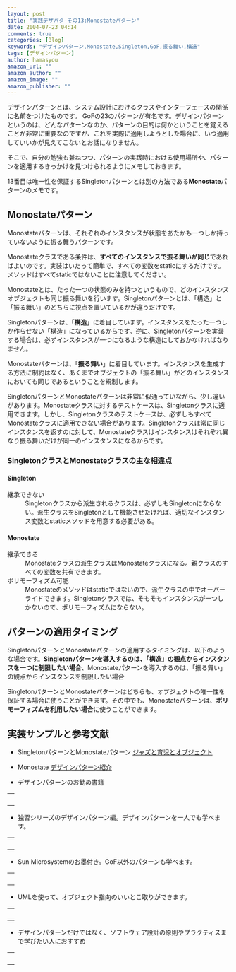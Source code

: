 ```yaml
---
layout: post
title: "実践デザパタ-その13:Monostateパターン"
date: 2004-07-23 04:14
comments: true
categories: [Blog]
keywords: "デザインパターン,Monostate,Singleton,GoF,振る舞い,構造"
tags: [デザインパターン]
author: hamasyou
amazon_url: ""
amazon_author: ""
amazon_image: ""
amazon_publisher: ""
---
```


デザインパターンとは、システム設計におけるクラスやインターフェースの関係に名前をつけたものです。
GoFの23のパターンが有名です。デザインパターンというのは、どんなパターンなのか、パターンの目的は何かということを覚えることが非常に重要なのですが、これを実際に適用しようとした場合に、いつ適用していいかが見えてこないとお話になりません。

そこで、自分の勉強も兼ねつつ、パターンの実践時における使用場所や、パターンを適用するきっかけを見つけられるようにメモしておきます。

13番目は唯一性を保証するSingletonパターンとは別の方法である<b>Monostate</b>パターンのメモです。


<!-- more -->

<h2>Monostateパターン</h2>

<p class="option">Monostateパターンは、それぞれのインスタンスが状態をあたかも一つしか持っていないように振る舞うパターンです。</p>

Monostateクラスである条件は、<b>すべてのインスタンスで振る舞いが同じ</b>であればよいのです。実装はいたって簡単で、すべての変数をstaticにするだけです。メソッドはすべてstaticではないことに注意してください。

Monostateとは、たった一つの状態のみを持つというもので、どのインスタンスオブジェクトも同じ振る舞いを行います。Singletonパターンとは、「構造」と「振る舞い」のどちらに視点を置いているかが違うだけです。

Singletonパターンは、「<b>構造</b>」に着目しています。インスタンスをたった一つしか作らせない「構造」になっているからです。逆に、Singletonパターンを実装する場合は、必ずインスタンスが一つになるような構造にしておかなければなりません。

Monostateパターンは、「<b>振る舞い</b>」に着目しています。インスタンスを生成する方法に制約はなく、あくまでオブジェクトの「振る舞い」がどのインスタンスにおいても同じであるということを規制します。

SingletonパターンとMonostateパターンは非常に似通っていながら、少し違いがあります。Monostateクラスに対するテストケースは、Singletonクラスに適用できます。しかし、Singletonクラスのテストケースは、必ずしもすべてMonostateクラスに適用できない場合があります。Singletonクラスは常に同じインスタンスを返すのに対して、Monostateクラスはインスタンスはそれぞれ異なり振る舞いだけが同一のインスタンスになるからです。

<h3>SingletonクラスとMonostateクラスの主な相違点</h3>

<h4>Singleton</h4>

<dl>
<dt>継承できない</dt>
<dd>Singletonクラスから派生されるクラスは、必ずしもSingletonにならない。派生クラスをSingletonとして機能させたければ、適切なインスタンス変数とstaticメソッドを用意する必要がある。</dd>
</dl>

<h4>Monostate</h4>

<dl><dt>継承できる</dt>
<dd>Monostateクラスの派生クラスはMonostateクラスになる。親クラスのすべての変数を共有できます。</dd>
<dt>ポリモーフィズム可能</dt>
<dd>Monostateのメソッドはstaticではないので、派生クラスの中でオーバーライドできます。Singletonクラスでは、そもそもインスタンスが一つしかないので、ポリモーフィズムにならない。</dd>
</dl>

<h2>パターンの適用タイミング</h2>

SingletonパターンとMonostateパターンの適用するタイミングは、以下のような場合です。<strong>Singletonパターンを導入するのは、「構造」の観点からインスタンスを一つに制限したい場合</strong>、</strong>Monostateパターンを導入するのは、「振る舞い」の観点からインスタンスを制限したい場合</strong>

SingletonパターンとMonostateパターンはどちらも、オブジェクトの唯一性を保証する場合に使うことができます。その中でも、Monostateパターンは、<b>ポリモーフィズムを利用したい場合</b>に使うことができます。

<h2>実装サンプルと参考文献</h2>

+ SingletonパターンとMonostateパターン
<a href="http://blog.goo.ne.jp/meiamipapa/e/ae13a17af6305d5b6bb4208d402ccaa3" rel="external nofollow">ジャズと育児とオブジェクト</a>

+ Monostate
<a href="http://www.hyuki.com/dp/dpinfo.html#Monostate" rel="external nofollow">デザインパターン紹介</a>

+ デザインパターンのお勧め書籍
<div class="rakuten"><table border="0" cellpadding="5" width="400"><tr><td valign="top"><a href="http://www.amazon.co.jp/exec/obidos/ASIN/4797327030/sorehabooks-22/" rel="external nofollow"></a><br /></td></tr></table>
</div>

+ 独習シリーズのデザインパターン編。デザインパターンを一人でも学べます。
<div class="rakuten"><table border="0" cellpadding="5" width="400"><tr><td valign="top"><a href="http://www.amazon.co.jp/exec/obidos/ASIN/4798104450/sorehabooks-22/" rel="external nofollow"></a><br /></td></tr></table>
</div>

+ Sun Microsystemのお墨付き。GoF以外のパターンも学べます。
<div class="rakuten"><table border="0" cellpadding="5" width="400"><tr><td valign="top"><a href="http://www.amazon.co.jp/exec/obidos/ASIN/4756141552/sorehabooks-22/" rel="external nofollow"></a><br /></td></tr></table>
</div>

+ UMLを使って、オブジェクト指向のいいとこ取りができます。
<div class="rakuten"><table border="0" cellpadding="5" width="400"><tr><td valign="top"><a href="http://www.amazon.co.jp/exec/obidos/ASIN/4774116882/sorehabooks-22/" rel="external nofollow"></a><br /></td></tr></table>
</div>

+ デザインパターンだけではなく、ソフトウェア設計の原則やプラクティスまで学びたい人におすすめ
<div class="rakuten"><table border="0" cellpadding="5" width="400"><tr><td valign="top"><a href="http://www.amazon.co.jp/exec/obidos/ASIN/4797323361/sorehabooks-22/" rel="external nofollow"></a><br /></td></tr></table>
</div>






